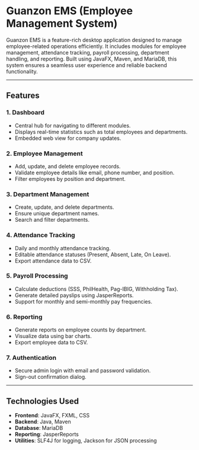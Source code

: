 # Guanzon EMS (Employee Management System)

Guanzon EMS is a feature-rich desktop application designed to manage employee-related operations efficiently. It includes modules for employee management, attendance tracking, payroll processing, department handling, and reporting. Built using JavaFX, Maven, and MariaDB, this system ensures a seamless user experience and reliable backend functionality.

---

## Features

### 1. **Dashboard**
   - Central hub for navigating to different modules.
   - Displays real-time statistics such as total employees and departments.
   - Embedded web view for company updates.

### 2. **Employee Management**
   - Add, update, and delete employee records.
   - Validate employee details like email, phone number, and position.
   - Filter employees by position and department.

### 3. **Department Management**
   - Create, update, and delete departments.
   - Ensure unique department names.
   - Search and filter departments.

### 4. **Attendance Tracking**
   - Daily and monthly attendance tracking.
   - Editable attendance statuses (Present, Absent, Late, On Leave).
   - Export attendance data to CSV.

### 5. **Payroll Processing**
   - Calculate deductions (SSS, PhilHealth, Pag-IBIG, Withholding Tax).
   - Generate detailed payslips using JasperReports.
   - Support for monthly and semi-monthly pay frequencies.

### 6. **Reporting**
   - Generate reports on employee counts by department.
   - Visualize data using bar charts.
   - Export employee data to CSV.

### 7. **Authentication**
   - Secure admin login with email and password validation.
   - Sign-out confirmation dialog.

---

## Technologies Used

- **Frontend**: JavaFX, FXML, CSS
- **Backend**: Java, Maven
- **Database**: MariaDB
- **Reporting**: JasperReports
- **Utilities**: SLF4J for logging, Jackson for JSON processing
